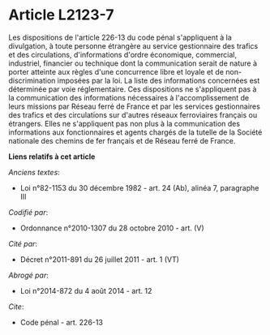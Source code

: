 # Article L2123-7

Les dispositions de l'article 226-13 du code pénal s'appliquent à la divulgation, à toute personne étrangère au service
gestionnaire des trafics et des circulations, d'informations d'ordre économique, commercial, industriel, financier ou
technique dont la communication serait de nature à porter atteinte aux règles d'une concurrence libre et loyale et de non-
discrimination imposées par la loi. La liste des informations concernées est déterminée par voie réglementaire. Ces
dispositions ne s'appliquent pas à la communication des informations nécessaires à l'accomplissement de leurs missions par
Réseau ferré de France et par les services gestionnaires des trafics et des circulations sur d'autres réseaux ferroviaires
français ou étrangers. Elles ne s'appliquent pas non plus à la communication des informations aux fonctionnaires et agents
chargés de la tutelle de la Société nationale des chemins de fer français et de Réseau ferré de France.

**Liens relatifs à cet article**

_Anciens textes_:

  - Loi n°82-1153 du 30 décembre 1982 - art. 24 (Ab), alinéa 7, paragraphe III

_Codifié par_:

  - Ordonnance n°2010-1307 du 28 octobre 2010 - art. (V)

_Cité par_:

  - Décret n°2011-891 du 26 juillet 2011 - art. 1 (VT)

_Abrogé par_:

  - Loi n°2014-872 du 4 août 2014 - art. 12

_Cite_:

  - Code pénal - art. 226-13
